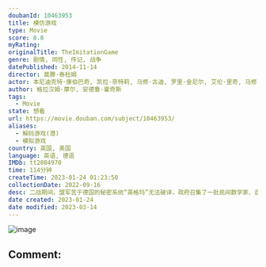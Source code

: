 ```yaml
---
doubanId: 10463953
title: 模仿游戏
type: Movie
score: 8.8
myRating: 
originalTitle: TheImitationGame
genre: 剧情, 同性, 传记, 战争
datePublished: 2014-11-14
director: 莫滕·泰杜姆
actor: 本尼迪克特·康伯巴奇, 凯拉·奈特莉, 马修·古迪, 罗里·金尼尔, 艾伦·里奇, 马修·比尔德, 查尔斯·丹斯, 马克·斯特朗, 詹姆斯·诺斯科特, 汤姆·古德曼, 史蒂芬·威丁顿, 伊兰·古德曼, 杰克·塔尔登, 埃里克斯·劳瑟, 杰克·巴农, 塔彭丝·米德尔顿, 安德鲁·哈维尔, 维尔·博登, 李·阿斯奎斯, 海莉·乔安妮·培根, 安库塔·布雷班, 格雷斯·卡尔德, 理查德·坎贝尔, 温斯顿·丘吉尔, 克里斯·考林, 汉娜·弗林, 卢克·霍普, 斯图尔特·马修斯, 亚当·诺威尔, 哈里·, 蒂姆·斯蒂德, 劳伦斯·肯尼迪, 蒂姆·范·艾肯, 维多利亚·威克斯
author: 格拉汉姆·摩尔, 安德鲁·霍奇斯
tags:
  - Movie
state: 想看
url: https://movie.douban.com/subject/10463953/
aliases:
  - 解码游戏(港)
  - 模拟游戏
country: 英国, 美国
language: 英语, 德语
IMDb: tt2084970
time: 114分钟
createTime: 2023-01-24 01:23:50
collectionDate: 2022-09-16
desc: 二战期间，盟军苦于德国的秘密系统“英格玛”无法破译，政府召集了一批民间数学家、逻辑学家进行秘密破解工作，图灵（本尼迪克特·康伯巴奇BenedictCumberbatch饰）就是其中之一。计划刚开...
date created: 2023-01-24
date modified: 2023-03-14
---
```


![image](p2255040492.jpg)

Comment:
---
